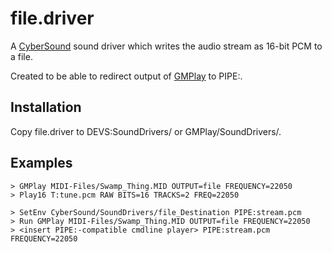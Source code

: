 # file.driver
A [CyberSound](https://aminet.net/package/disk/cdrom/14Bit_CDPlayer) sound driver which writes the audio stream as 16-bit PCM to a file.

Created to be able to redirect output of [GMPlay](https://aminet.net/package/mus/midi/GMPlay13) to PIPE:.


## Installation

Copy file.driver to DEVS:SoundDrivers/ or GMPlay/SoundDrivers/.


## Examples

```
> GMPlay MIDI-Files/Swamp_Thing.MID OUTPUT=file FREQUENCY=22050
> Play16 T:tune.pcm RAW BITS=16 TRACKS=2 FREQ=22050
```

```
> SetEnv CyberSound/SoundDrivers/file_Destination PIPE:stream.pcm 
> Run GMPlay MIDI-Files/Swamp_Thing.MID OUTPUT=file FREQUENCY=22050
> <insert PIPE:-compatible cmdline player> PIPE:stream.pcm FREQUENCY=22050
```
